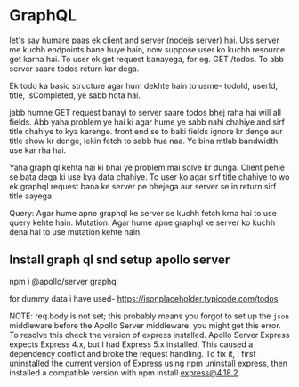 # GraphQL

let's say humare paas ek client and server (nodejs server) hai. Uss server me kuchh endpoints bane huye hain, now suppose user ko kuchh resource get karna hai. To user ek get request banayega, for eg. GET /todos. To abb server saare todos return kar dega.

Ek todo ka basic structure agar hum dekhte hain to usme- todoId, userId, title, isCompleted, ye sabb hota hai.

jabb humne GET request banayi to server saare todos bhej raha hai will all fields. Abb yaha problem ye hai ki agar hume ye sabb nahi chahiye and sirf title chahiye to kya karenge. front end se to baki fields ignore kr denge aur title show kr denge, lekin fetch to sabb hua naa. Ye bina mtlab bandwidth use kar rha hai.

Yaha graph ql kehta hai ki bhai ye problem mai solve kr dunga. Client pehle se bata dega ki use kya data chahiye. To user ko agar sirf title chahiye to wo ek graphql request bana ke server pe bhejega aur server se in return sirf title aayega.

Query: Agar hume apne graphql ke server se kuchh fetch krna hai to use query kehte hain.
Mutation: Agar hume apne graphql ke server ko kuchh dena hai to use mutation kehte hain.


## Install graph ql snd setup apollo server
npm i @apollo/server graphql


for dummy data i have used- https://jsonplaceholder.typicode.com/todos

NOTE: req.body is not set; this probably means you forgot to set up the `json` middleware before the Apollo Server middleware.
you might get this error. To resolve this check the version of express installed. Apollo Server Express expects Express 4.x, but I had Express 5.x installed. This caused a dependency conflict and broke the request handling. To fix it, I first uninstalled the current version of Express using npm uninstall express, then installed a compatible version with npm install express@4.18.2.